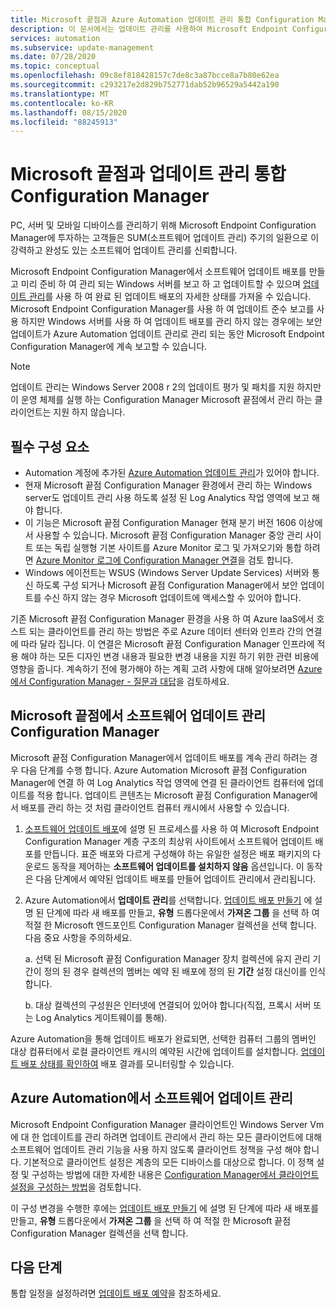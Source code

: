 ```yaml
---
title: Microsoft 끝점과 Azure Automation 업데이트 관리 통합 Configuration Manager
description: 이 문서에서는 업데이트 관리를 사용하여 Microsoft Endpoint Configuration Manager를 구성하여 소프트웨어 업데이트를 관리자 클라이언트에 배포하는 방법을 설명합니다.
services: automation
ms.subservice: update-management
ms.date: 07/28/2020
ms.topic: conceptual
ms.openlocfilehash: 09c8ef818428157c7de8c3a87bcce8a7b80e62ea
ms.sourcegitcommit: c293217e2d829b752771dab52b96529a5442a190
ms.translationtype: MT
ms.contentlocale: ko-KR
ms.lasthandoff: 08/15/2020
ms.locfileid: "88245913"
---
```

# <a name="integrate-update-management-with-microsoft-endpoint-configuration-manager"></a>Microsoft 끝점과 업데이트 관리 통합 Configuration Manager

PC, 서버 및 모바일 디바이스를 관리하기 위해 Microsoft Endpoint Configuration Manager에 투자하는 고객들은 SUM(소프트웨어 업데이트 관리) 주기의 일환으로 이 강력하고 완성도 있는 소프트웨어 업데이트 관리를 신뢰합니다.

Microsoft Endpoint Configuration Manager에서 소프트웨어 업데이트 배포를 만들고 미리 준비 하 여 관리 되는 Windows 서버를 보고 하 고 업데이트할 수 있으며 [업데이트 관리](update-mgmt-overview.md)를 사용 하 여 완료 된 업데이트 배포의 자세한 상태를 가져올 수 있습니다. Microsoft Endpoint Configuration Manager를 사용 하 여 업데이트 준수 보고를 사용 하지만 Windows 서버를 사용 하 여 업데이트 배포를 관리 하지 않는 경우에는 보안 업데이트가 Azure Automation 업데이트 관리로 관리 되는 동안 Microsoft Endpoint Configuration Manager에 계속 보고할 수 있습니다.

>[!NOTE]
>업데이트 관리는 Windows Server 2008 r 2의 업데이트 평가 및 패치를 지원 하지만이 운영 체제를 실행 하는 Configuration Manager Microsoft 끝점에서 관리 하는 클라이언트는 지원 하지 않습니다.

## <a name="prerequisites"></a>필수 구성 요소

* Automation 계정에 추가된 [Azure Automation 업데이트 관리](update-mgmt-overview.md)가 있어야 합니다.
* 현재 Microsoft 끝점 Configuration Manager 환경에서 관리 하는 Windows server도 업데이트 관리 사용 하도록 설정 된 Log Analytics 작업 영역에 보고 해야 합니다.
* 이 기능은 Microsoft 끝점 Configuration Manager 현재 분기 버전 1606 이상에서 사용할 수 있습니다. Microsoft 끝점 Configuration Manager 중앙 관리 사이트 또는 독립 실행형 기본 사이트를 Azure Monitor 로그 및 가져오기와 통합 하려면 [Azure Monitor 로그에 Configuration Manager 연결](../../azure-monitor/platform/collect-sccm.md)을 검토 합니다.  
* Windows 에이전트는 WSUS (Windows Server Update Services) 서버와 통신 하도록 구성 되거나 Microsoft 끝점 Configuration Manager에서 보안 업데이트를 수신 하지 않는 경우 Microsoft 업데이트에 액세스할 수 있어야 합니다.

기존 Microsoft 끝점 Configuration Manager 환경을 사용 하 여 Azure IaaS에서 호스트 되는 클라이언트를 관리 하는 방법은 주로 Azure 데이터 센터와 인프라 간의 연결에 따라 달라 집니다. 이 연결은 Microsoft 끝점 Configuration Manager 인프라에 적용 해야 하는 모든 디자인 변경 내용과 필요한 변경 내용을 지원 하기 위한 관련 비용에 영향을 줍니다. 계속하기 전에 평가해야 하는 계획 고려 사항에 대해 알아보려면 [Azure에서 Configuration Manager - 질문과 대답](/configmgr/core/understand/configuration-manager-on-azure#networking)을 검토하세요.

## <a name="manage-software-updates-from-microsoft-endpoint-configuration-manager"></a>Microsoft 끝점에서 소프트웨어 업데이트 관리 Configuration Manager

Microsoft 끝점 Configuration Manager에서 업데이트 배포를 계속 관리 하려는 경우 다음 단계를 수행 합니다. Azure Automation Microsoft 끝점 Configuration Manager에 연결 하 여 Log Analytics 작업 영역에 연결 된 클라이언트 컴퓨터에 업데이트를 적용 합니다. 업데이트 콘텐츠는 Microsoft 끝점 Configuration Manager에서 배포를 관리 하는 것 처럼 클라이언트 컴퓨터 캐시에서 사용할 수 있습니다.

1. [소프트웨어 업데이트 배포](/configmgr/sum/deploy-use/deploy-software-updates)에 설명 된 프로세스를 사용 하 여 Microsoft Endpoint Configuration Manager 계층 구조의 최상위 사이트에서 소프트웨어 업데이트 배포를 만듭니다. 표준 배포와 다르게 구성해야 하는 유일한 설정은 배포 패키지의 다운로드 동작을 제어하는 **소프트웨어 업데이트를 설치하지 않음** 옵션입니다. 이 동작은 다음 단계에서 예약된 업데이트 배포를 만들어 업데이트 관리에서 관리됩니다.

2. Azure Automation에서 **업데이트 관리**를 선택합니다. [업데이트 배포 만들기](update-mgmt-deploy-updates.md#schedule-an-update-deployment) 에 설명 된 단계에 따라 새 배포를 만들고, **유형** 드롭다운에서 **가져온 그룹** 을 선택 하 여 적절 한 Microsoft 엔드포인트 Configuration Manager 컬렉션을 선택 합니다. 다음 중요 사항을 주의하세요.

    a. 선택 된 Microsoft 끝점 Configuration Manager 장치 컬렉션에 유지 관리 기간이 정의 된 경우 컬렉션의 멤버는 예약 된 배포에 정의 된 **기간** 설정 대신이를 인식 합니다.

    b. 대상 컬렉션의 구성원은 인터넷에 연결되어 있어야 합니다(직접, 프록시 서버 또는 Log Analytics 게이트웨이를 통해).

Azure Automation을 통해 업데이트 배포가 완료되면, 선택한 컴퓨터 그룹의 멤버인 대상 컴퓨터에서 로컬 클라이언트 캐시의 예약된 시간에 업데이트를 설치합니다. [업데이트 배포 상태를 확인하여](update-mgmt-deploy-updates.md#check-deployment-status) 배포 결과를 모니터링할 수 있습니다.

## <a name="manage-software-updates-from-azure-automation"></a>Azure Automation에서 소프트웨어 업데이트 관리

Microsoft Endpoint Configuration Manager 클라이언트인 Windows Server Vm에 대 한 업데이트를 관리 하려면 업데이트 관리에서 관리 하는 모든 클라이언트에 대해 소프트웨어 업데이트 관리 기능을 사용 하지 않도록 클라이언트 정책을 구성 해야 합니다. 기본적으로 클라이언트 설정은 계층의 모든 디바이스를 대상으로 합니다. 이 정책 설정 및 구성하는 방법에 대한 자세한 내용은 [Configuration Manager에서 클라이언트 설정을 구성하는 방법](/configmgr/core/clients/deploy/configure-client-settings)을 검토합니다.

이 구성 변경을 수행한 후에는 [업데이트 배포 만들기](update-mgmt-deploy-updates.md#schedule-an-update-deployment) 에 설명 된 단계에 따라 새 배포를 만들고, **유형** 드롭다운에서 **가져온 그룹** 을 선택 하 여 적절 한 Microsoft 끝점 Configuration Manager 컬렉션을 선택 합니다.

## <a name="next-steps"></a>다음 단계

통합 일정을 설정하려면 [업데이트 배포 예약](update-mgmt-deploy-updates.md#schedule-an-update-deployment)을 참조하세요.
